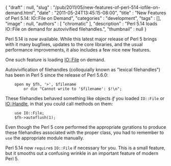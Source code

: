 {
   "draft" : null,
   "slug" : "/pub/2011/05/new-features-of-perl-514-iofile-on-demand.html",
   "date" : "2011-05-24T13:45:15-08:00",
   "title" : "New Features of Perl 5.14: IO::File on Demand",
   "categories" : "development",
   "tags" : [],
   "image" : null,
   "authors" : [
      "chromatic"
   ],
   "description" : "Perl 5.14 loads IO::File on demand for autovivified filehandles.",
   "thumbnail" : null
}





Perl 5.14 is now available. While this latest major release of Perl 5
brings with it many bugfixes, updates to the core libraries, and the
usual performance improvements, it also includes a few nice new
features.

One such feature is loading
[IO::File](http://search.cpan.org/perldoc?IO::File) on demand.

Autovivification of filehandles (colloquially known as "lexical
filehandles") has been in Perl 5 since the release of Perl 5.6.0:

        open my $fh, '>', $filename
            or die "Cannot write to '$filename': $!\n";

These filehandles behaved something like objects *if* you loaded
`IO::File` or [IO::Handle](http://search.cpan.org/perldoc?IO::Handle),
in that you could call methods on them:

        use IO::File;
        $fh->autoflush(1);

Even though the Perl 5 core performed the appropriate gyrations to
produce these filehandles associated with the proper class, you had to
remember to `use` the appropriate module manually.

Perl 5.14 now `require`s `IO::File` if necessary for you. This is a
small feature, but it smooths out a confusing wrinkle in an important
feature of modern Perl 5.


